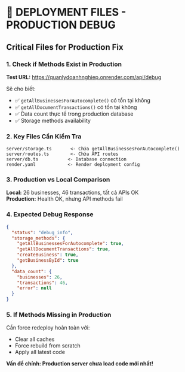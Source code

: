 # 📁 DEPLOYMENT FILES - PRODUCTION DEBUG

## Critical Files for Production Fix

### 1. Check if Methods Exist in Production
**Test URL:** https://quanlydoanhnghiep.onrender.com/api/debug

Sẽ cho biết:
- ✅ `getAllBusinessesForAutocomplete()` có tồn tại không
- ✅ `getAllDocumentTransactions()` có tồn tại không  
- ✅ Data count thực tế trong production database
- ✅ Storage methods availability

### 2. Key Files Cần Kiểm Tra
```
server/storage.ts       <- Chứa getAllBusinessesForAutocomplete()
server/routes.ts        <- Chứa API routes
server/db.ts           <- Database connection
render.yaml            <- Render deployment config
```

### 3. Production vs Local Comparison
**Local:** 26 businesses, 46 transactions, tất cả APIs OK  
**Production:** Health OK, nhưng API methods fail

### 4. Expected Debug Response
```json
{
  "status": "debug_info",
  "storage_methods": {
    "getAllBusinessesForAutocomplete": true,
    "getAllDocumentTransactions": true,
    "createBusiness": true,
    "getBusinessById": true
  },
  "data_count": {
    "businesses": 26,
    "transactions": 46,
    "error": null
  }
}
```

### 5. If Methods Missing in Production
Cần force redeploy hoàn toàn với:
- Clear all caches
- Force rebuild from scratch
- Apply all latest code

**Vấn đề chính: Production server chưa load code mới nhất!**